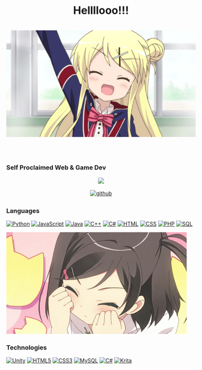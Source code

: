 <h1 align="center">Hellllooo!!!</h1>
<br>
<img align = "center" src="hi.gif">
<br>


<p align="center">
    <br><br>
    <h3>Self Proclaimed Web & Game Dev </h3>
    

<p align="center">
  <img src="https://count.getloli.com/get/@BurningYolo" />
</p>

<div align="center">
<a href="https://github.com/BurningYolo" target="_blank">
<img src=https://img.shields.io/badge/github-%2324292e.svg?&style=for-the-badge&logo=github&logoColor=white alt=github style="margin-bottom: 5px;" />
</a>
</div>

### Languages
[![Python](https://img.shields.io/badge/python-black?style=for-the-badge&logo=python)](https://github.com/BurningYolo)
[![JavaScript](https://img.shields.io/badge/javascript-black?style=for-the-badge&logo=javascript)](https://github.com/BurningYolo)
[![Java](https://img.shields.io/badge/java-black?style=for-the-badge&logo=openjdk)](https://github.com/BurningYolo)
[![C++](https://img.shields.io/badge/c++-black?style=for-the-badge&logo=cplusplus)](https://github.com/BurningYolo)
[![C#](https://img.shields.io/badge/c%23-black?style=for-the-badge&logo=csharp)](https://github.com/BurningYolo)
[![HTML](https://img.shields.io/badge/html-black?style=for-the-badge&logo=html5)](https://github.com/BurningYolo)
[![CSS](https://img.shields.io/badge/css-black?style=for-the-badge&logo=css3)](https://github.com/BurningYolo)
[![PHP](https://img.shields.io/badge/php-black?style=for-the-badge&logo=php)](https://github.com/BurningYolo)
[![SQL](https://img.shields.io/badge/sql-black?style=for-the-badge&logo=mysql)](https://github.com/BurningYolo)

 <img src="cute_loli.gif">



### Technologies
[![Unity](https://img.shields.io/badge/unity-black?style=for-the-badge&logo=unity)](https://github.com/BurningYolo)
[![HTML5](https://img.shields.io/badge/html5-black?style=for-the-badge&logo=html5)](https://github.com/BurningYolo)
[![CSS3](https://img.shields.io/badge/css3-black?style=for-the-badge&logo=css3)](https://github.com/BurningYolo)
[![MySQL](https://img.shields.io/badge/mysql-black?style=for-the-badge&logo=mysql)](https://github.com/BurningYolo)
[![C#](https://img.shields.io/badge/c%23-black?style=for-the-badge&logo=csharp)](https://github.com/BurningYolo)
[![Krita](https://img.shields.io/badge/Krita-black?style=for-the-badge&logo=krita)](https://github.com/BurningYolo)



